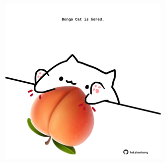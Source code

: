<!-- built at 23/05/2021, 23:01:59 UTC -->
<p align="center">
  <img width="500" height="500" src="./ReadmeImage.svg">
</p>
